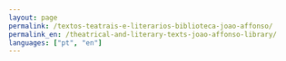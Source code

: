 ```yaml
---
layout: page
permalink: /textos-teatrais-e-literarios-biblioteca-joao-affonso/
permalink_en: /theatrical-and-literary-texts-joao-affonso-library/
languages: ["pt", "en"]
---
```

